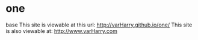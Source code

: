 # one
base
This site is viewable at this url: http://varHarry.github.io/one/
This site is also viewable at: http://www.varHarry.com